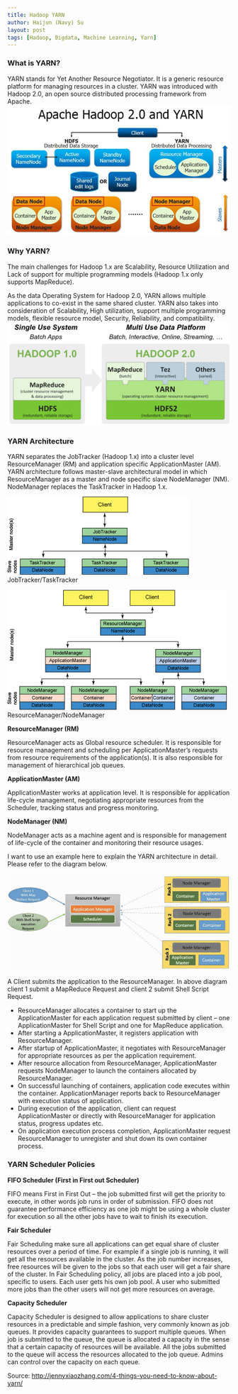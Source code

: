 ```yaml
---
title: Hadoop YARN
author: Haijun (Navy) Su
layout: post
tags: [Hadoop, Bigdata, Machine Learning, Yarn]
---
```

### What is YARN?
YARN stands for Yet Another Resource Negotiator. It is a generic resource platform for managing resources in a cluster. YARN was introduced with Hadoop 2.0, an open source distributed processing framework from Apache.
![YARN](/images/ml/Hadoop2.0.jpg)

### Why YARN?
The main challenges for Hadoop 1.x are Scalability, Resource Utilization and Lack of support for multiple programming models (Hadoop 1.x only supports MapReduce).

As the data Operating System for Hadoop 2.0, YARN allows multiple applications to co-exist in the same shared cluster. YARN also takes into consideration of Scalability, High utilization, support multiple programming models, flexible resource model, Security, Reliability, and compatibility.
![Hadoop 1 vs 2](/images/ml/YARN-Hadoop2.0.png)

### YARN Architecture
YARN separates the JobTracker (Hadoop 1.x) into a cluster level ResourceManager (RM) and application specific ApplicationMaster (AM). YARN architecture follows master-slave architectural model in which ResourceManager as a master and node specific slave NodeManager (NM). NodeManager replaces the TaskTracker in Hadoop 1.x.

![JobTrack, TaskTracker](/images/ml/Hadoop-1.x-Job-Tracker.png)
JobTracker/TaskTracker

![Resource Manager](/images/ml/ResourceManager.png)
ResourceManager/NodeManager

**ResourceManager (RM)**

ResourceManager acts as Global resource scheduler. It is responsible for resource management and scheduling per ApplicationMaster’s requests from resource requirements of the application(s). It is also responsible for management of hierarchical job queues.

**ApplicationMaster (AM)**

ApplicationMaster works at application level. It is responsible for application life-cycle management, negotiating appropriate resources from the Scheduler, tracking status and progress monitoring.

**NodeManager (NM)**

NodeManager acts as a machine agent and is responsible for management of life-cycle of the container and monitoring their resource usages.

I want to use an example here to explain the YARN architecture in detail. Please refer to the diagram below.

![YARN Architure](/images/ml/YARN-Architure.png)

A Client submits the application to the ResourceManager. In above diagram client 1 submit a MapReduce  Request and client 2 submit Shell Script Request.

* ResourceManager allocates a container to start up the ApplicationMaster for each application request submitted by client – one ApplicationMaster for Shell Script and one for MapReduce application.
* After starting a ApplicationMaster, it registers application with ResourceManager.
* After startup of ApplicationMaster, it negotiates with ResourceManager for appropriate resources as per the application requirement.
* After resource allocation from ResourceManager, ApplicationMaster requests NodeManager to launch the containers allocated by ResourceManager.
* On successful launching of containers, application code executes within the container. ApplicationManager reports back to ResourceManager with execution status of application.
* During execution of the application, client can request ApplicationMaster or directly with ResourceManager for application status, progress updates etc.
* On application execution process completion, ApplicationMaster request ResourceManager to unregister and shut down its own container process.

### YARN Scheduler Policies
**FIFO Scheduler (First in First out Scheduler)**

FIFO means First in First Out – the job submitted first will get the priority to execute, in other words job runs in order of submission. FIFO does not guarantee performance efficiency as one job might be using a whole cluster for execution so all the other jobs have to wait to finish its execution.

**Fair Scheduler**

Fair Scheduling make sure all applications can get equal share of cluster resources over a period of time. For example if a single job is running, it will get all the resources available in the cluster. As the job number increases, free resources will be given to the jobs so that each user will get a fair share of the cluster. In Fair Scheduling policy, all jobs are placed into a job pool, specific to users. Each user gets his own job pool. A user who submitted more jobs than the other users will not get more resources on average.

**Capacity Scheduler**

Capacity Scheduler is designed to allow applications to share cluster resources in a predictable and simple fashion, very commonly known as job queues. It provides capacity guarantees to support multiple queues. When job is submitted to the queue, the queue is allocated a capacity in the sense that a certain capacity of resources will be available. All the jobs submitted to the queue will access the resources allocated to the job queue. Admins can control over the capacity on each queue.

Source: <http://jennyxiaozhang.com/4-things-you-need-to-know-about-yarn/>
